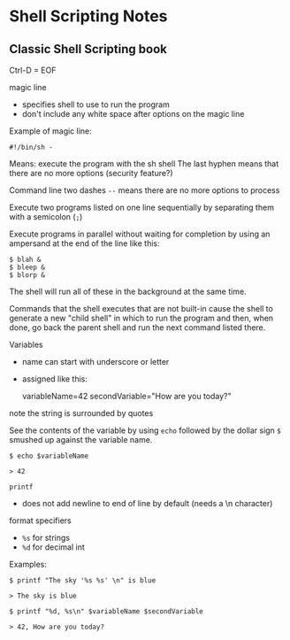# Shell Scripting Notes

## Classic Shell Scripting book

Ctrl-D = EOF

magic line

* specifies shell to use to run the program
* don't include any white space after options on the magic line

Example of magic line:

	#!/bin/sh -

Means: execute the program with the sh shell
The last hyphen means that there are no more options (security feature?)

Command line two dashes `--` means there are no more options to process

Execute two programs listed on one line sequentially by separating them with a semicolon (`;`)

Execute programs in parallel without waiting for completion by using an ampersand at the end of the line like this:

	$ blah &
	$ bleep &
	$ blorp &

The shell will run all of these in the background at the same time.

Commands that the shell executes that are not built-in cause the shell to generate a new "child shell" in which to run the program and then, when done, go back the parent shell and run the next command listed there.

Variables

* name can start with underscore or letter
* assigned like this:

	variableName=42
	secondVariable="How are you today?"

note the string is surrounded by quotes

See the contents of the variable by using `echo` followed by the dollar sign `$` smushed up against the variable name.

	$ echo $variableName

	> 42

`printf`

* does not add newline to end of line by default (needs a \n character)

format specifiers

* `%s` for strings
* `%d` for decimal int

Examples:

	$ printf "The sky '%s %s' \n" is blue

	> The sky is blue

	$ printf "%d, %s\n" $variableName $secondVariable

	> 42, How are you today?


